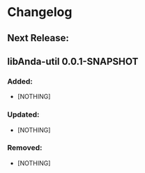 # Changelog

## Next Release:
## libAnda-util 0.0.1-SNAPSHOT
### Added:
* [NOTHING]
### Updated:
* [NOTHING]
### Removed:
* [NOTHING]